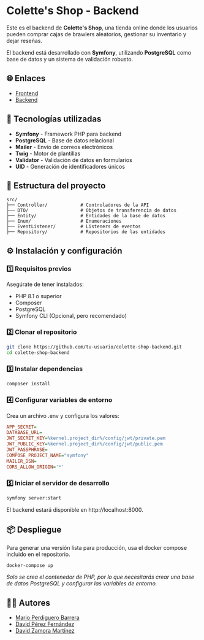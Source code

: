 # Colette's Shop - Backend
Este es el backend de **Colette's Shop**, una tienda online donde los usuarios pueden comprar cajas de brawlers aleatorios, gestionar su inventario y dejar reseñas.

El backend está desarrollado con **Symfony**, utilizando **PostgreSQL** como base de datos y un sistema de validación robusto.

## 🌐 Enlaces
- [Frontend](https://colette-shop.onrender.com/)
- [Backend](https://colette-shop-backend.onrender.com)

## 🚀 Tecnologías utilizadas
- **Symfony** - Framework PHP para backend
- **PostgreSQL** - Base de datos relacional
- **Mailer** - Envío de correos electrónicos
- **Twig** - Motor de plantillas
- **Validator** - Validación de datos en formularios
- **UID** - Generación de identificadores únicos

## 📂 Estructura del proyecto
```plaintext
src/
├── Controller/            # Controladores de la API
├── DTO/                   # Objetos de transferencia de datos
├── Entity/                # Entidades de la base de datos
├── Enum/                  # Enumeraciones
├── EventListener/         # Listeners de eventos
├── Repository/            # Repositorios de las entidades
```

## ⚙️ Instalación y configuración
### 1️⃣ Requisitos previos
Asegúrate de tener instalados:
* PHP 8.1 o superior
* Composer
* PostgreSQL
* Symfony CLI (Opcional, pero recomendado)

### 2️⃣ Clonar el repositorio
```bash
git clone https://github.com/tu-usuario/colette-shop-backend.git
cd colette-shop-backend
```

### 3️⃣ Instalar dependencias
```bash
composer install
```

### 4️⃣ Configurar variables de entorno
Crea un archivo .env y configura los valores:
```ini
APP_SECRET=
DATABASE_URL=
JWT_SECRET_KEY=%kernel.project_dir%/config/jwt/private.pem
JWT_PUBLIC_KEY=%kernel.project_dir%/config/jwt/public.pem
JWT_PASSPHRASE=
COMPOSE_PROJECT_NAME="symfony"
MAILER_DSN=
CORS_ALLOW_ORIGIN='*'
```

### 5️⃣ Iniciar el servidor de desarrollo
```bash
symfony server:start
```

El backend estará disponible en http://localhost:8000.

## 📦 Despliegue
Para generar una versión lista para producción, usa el docker compose incluido en el repositorio.
```bash
docker-compose up
```
_Solo se crea el contenedor de PHP, por lo que necesitarás crear una base de datos PostgreSQL y configurar las variables de entorno._

## 🧑‍💻 Autores
- [Mario Perdiguero Barrera](https://github.com/MarioPB05)
- [David Pérez Fernández](https://github.com/david-perez-2357)
- [David Zamora Martínez](https://github.com/TicoticoSAFA)
